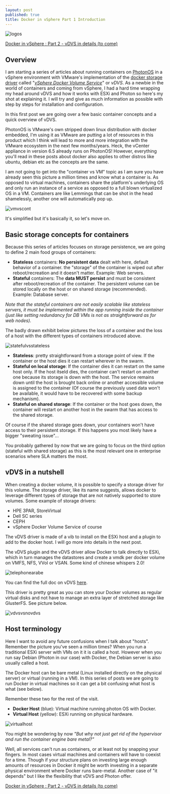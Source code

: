 ```yaml
---
layout: post
published: true
title: Docker in vSphere Part 1 Introduction
---
```

![logos]({{site.baseurl}}/img/logos.jpg)

[Docker in vSphere : Part 2 - vDVS in details (to come)](http://vxav.fr)

## Overview

I am starting a series of articles about running containers on [PhotonOS](https://vmware.github.io/photon/) in a vSphere environment with VMware's implementation of the [docker storage driver](https://docs.docker.com/engine/userguide/storagedriver/selectadriver/) called "[*vSphere Docker Volume Service*](http://vmware.github.io/docker-volume-vsphere/documentation/)" or *vDVS*. As a newbie in the world of containers and coming from vSphere, I had a hard time wrapping my head around vDVS and how it works with ESXi and Photon so here's my shot at explaining it. I will try and give as much information as possible with step by steps for installation and configuration.

In this first post we are going over a few basic container concepts and a quick overview of vDVS.

PhotonOS is VMware's own stripped down linux distribution with docker embedded, I'm using it as VMware are putting a lot of resources in this product which I think will lead to more and more integration with the VMware ecosystem in the next few months/years. Heck, the vCenter appliance in version 6.5 already runs on PhotonOS! However, everything you'll read in these posts  about docker also applies to other distros like ubuntu, debian etc as the concepts are the same.

I am not going to get into the "container vs VM" topic as I am sure you have already seen this picture a million times and know what a container is. As opposed to virtual machines, containers share the platform's underlying OS and only run an instance of a service as opposed to a full blown virtualized OS in a VM. Containers are like Lemmings that can be shot in the head shamelessly, another one will automatically pop up.

![vmvscont]({{site.baseurl}}/img/vmvscont.jpg)

It's simplified but it's basically it, so let's move on.

## Basic storage concepts for containers

Because this series of articles focuses on storage persistence, we are going to define 2 main food groups of containers:

- **Stateless** containers: **No persistent data** dealt with here, default behavior of a container. the "storage" of the container is wiped out after reboot/recreation and it doesn't matter. Example: Web servers.
- **Stateful** containers: The **data MUST persist** and must be consistent after reboot/recreation of the container.  The persistent volume can be stored locally on the host or on shared storage (recommended). Example: Database server.

*Note that the stateful containers are not easily scalable like stateless servers, it must be implemented within the app running inside the container (just like setting redundancy for DB VMs is not as straightforward as for web nodes).*

The badly drawn exhibit below pictures the loss of a container and the loss of a host with the different types of containers introduced above.

![statefulvsstateless]({{site.baseurl}}/img/statefulvsstateless.jpg)

- **Stateless**: pretty straightforward from a storage point of view. If the container or the host dies it can restart wherever in the swarm.
- **Stateful on local storage**: If the container dies it can restart on the same host only. If the host itseld dies, the container can't restart on another one because its storage is down with the host. The service remains down until the host is brought back online or another accessible volume is assigned to the container (Of course the previously used data won't be available, it would have to be recovered with some backup mechanism).
- **Stateful on shared storage**: If the container or the host goes down, the container will restart on another host in the swarm that has access to the shared storage.

Of course if the shared storage goes down, your containers won't have access to their persistent storage. If this happens you most likely have a bigger "sweating issue"...

You probably gathered by now that we are going to focus on the third option (stateful with shared storage) as this is the most relevant one in enterprise scenarios where SLA matters the most.

## vDVS in a nutshell

When creating a docker volume, it is possible to specify a storage driver for this volume. The storage driver, like its name suggests, allows docker to leverage different types of storage that are not natively supported to store volumes. Some example of storage drivers:

- HPE 3PAR, StoreVirtual
- Dell SC series
- CEPH
- vSphere Docker Volume Service of course

The vDVS driver is made of a vib to install on the ESXi host and a plugin to add to the docker host. I will go more into details in the next post.

The vDVS plugin and the vDVS driver allow Docker to talk directly to ESXi, which in turn manages the datastores and create a vmdk per docker volume on VMFS, NFS, VVol or VSAN. Some kind of chinese whispers 2.0!

![telephonearabe]({{site.baseurl}}/img/telephonearabe.jpg)

You can find the full doc on vDVS [here](http://vmware.github.io/docker-volume-vsphere/documentation/).

This driver is pretty great as you can store your Docker volumes as regular virtual disks and not have to manage an extra layer of stretched storage like GlusterFS. See picture below.

![vdvsvsnovdvs]({{site.baseurl}}/img/vdvsvsnovdvs.jpg)

## Host terminology

Here I want to avoid any future confusions when I talk about "hosts". Remember the picture you've seen a million times? When you run a traditional ESXi server with VMs on it it is called a host. However when you run say Debian (Photon in our case) with Docker, the Debian server is also usually called a host.

The Docker host can be bare metal (Linux installed directly on the physical server) or virtual (running in a VM). In this series of posts we are going to run Docker in virtual machines so it can get a bit confusing what host is what (see below).

Remember these two for the rest of the visit.

- **Docker Host** (blue): Virtual machine running photon OS with Docker.
- **Virtual Host** (yellow): ESXi running on physical hardware.

![virtualhost]({{site.baseurl}}/img/virtualhost.jpg)

You might be wondering by now *"But why not just get rid of the hypervisor and run the container engine bare metal?"*

Well, all services can't run as containers, or at least not by snapping your fingers. In most cases virtual machines and containers will have to coexist for a time. Though if your structure plans on investing large enough amounts of resources in Docker it might be worth investing in a separate physical environment where Docker runs bare-metal. Another case of "it depends" but I like the flexibility that vDVS and Photon offer.

[Docker in vSphere : Part 2 - vDVS in details (to come)](http://vxav.fr)
